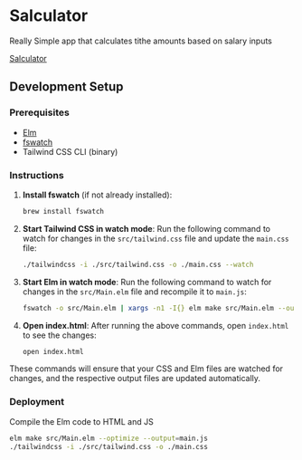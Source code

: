 # Salculator
Really Simple app that calculates tithe amounts based on salary inputs

[Salculator](https://ktscode.github.io/salculator)

## Development Setup

### Prerequisites
- [Elm](https://elm-lang.org/)
- [fswatch](https://emcrisostomo.github.io/fswatch/)
- Tailwind CSS CLI (binary)

### Instructions
1. **Install fswatch** (if not already installed):
   ```sh
   brew install fswatch
   ```

2. **Start Tailwind CSS in watch mode**:
   Run the following command to watch for changes in the `src/tailwind.css` file and update the `main.css` file:
   ```sh
   ./tailwindcss -i ./src/tailwind.css -o ./main.css --watch
   ```

3. **Start Elm in watch mode**:
   Run the following command to watch for changes in the `src/Main.elm` file and recompile it to `main.js`:
   ```sh
   fswatch -o src/Main.elm | xargs -n1 -I{} elm make src/Main.elm --output=main.js
   ```

4. **Open index.html**:
   After running the above commands, open `index.html` to see the changes:
   ```sh
   open index.html
   ```

These commands will ensure that your CSS and Elm files are watched for changes, and the respective output files are updated automatically.

### Deployment
Compile the Elm code to HTML and JS

```sh
elm make src/Main.elm --optimize --output=main.js
./tailwindcss -i ./src/tailwind.css -o ./main.css
```
